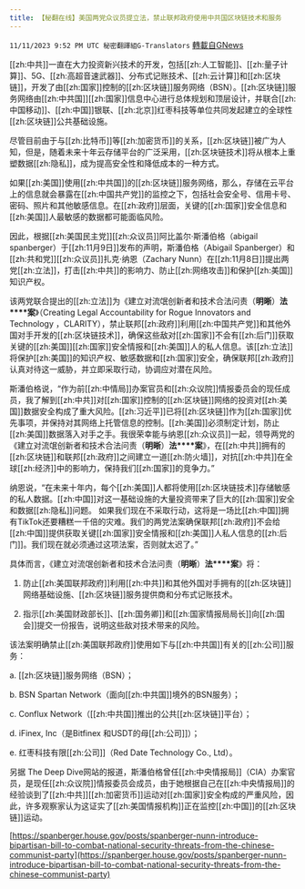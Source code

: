 ```yaml
---
title: 【秘翻在线】美国两党众议员提立法，禁止联邦政府使用中共国区块链技术和服务
---
```

`11/11/2023 9:52 PM UTC 秘密翻譯組G-Translators` [轉載自GNews](https://gnews.org/articles/1962977)

        

[[zh:中共]]一直在大力投资新兴技术的开发，包括[[zh:人工智能]]、[[zh:量子计算]]、5G、[[zh:高超音速武器]]、分布式记账技术、[[zh:云计算]]和[[zh:区块链]]，开发了由[[zh:国家]]控制的[[zh:区块链]]服务网络（BSN）。[[zh:区块链]]服务网络由[[zh:中共国]][[zh:国家]]信息中心进行总体规划和顶层设计，并联合[[zh:中国移动]]、[[zh:中国]]银联、[[zh:北京]]红枣科技等单位共同发起建立的全球性[[zh:区块链]]公共基础设施。

尽管目前由于与[[zh:比特币]]等[[zh:加密货币]]的关系，[[zh:区块链]]被广为人知，但是，随着未来十年云存储平台的广泛采用，[[zh:区块链技术]]将从根本上重塑数据[[zh:隐私]]，成为提高安全性和降低成本的一种方式。

如果[[zh:美国]]使用[[zh:中共国]]的[[zh:区块链]]服务网络，那么，存储在云平台上的信息就会暴露在[[zh:中国共产党]]的监控之下，包括社会安全号、信用卡号、密码、照片和其他敏感信息。在[[zh:政府]]层面，关键的[[zh:国家]]安全信息和[[zh:美国]]人最敏感的数据都可能面临风险。

因此，根据[[zh:美国民主党]][[zh:众议员]]阿比盖尔·斯潘伯格（abigail spanberger）于[[zh:11月9日]]发布的声明，斯潘伯格（Abigail Spanberger）和[[zh:共和党]][[zh:众议员]]扎克·纳恩（Zachary Nunn）在[[zh:11月8日]]提出两党[[zh:立法]]，打击[[zh:中共]]的影响力、防止[[zh:网络攻击]]和保护[[zh:美国]]知识产权。

该两党联合提出的[[zh:立法]]为《建立对流氓创新者和技术合法问责（**明晰**）**法****案**》（Creating Legal Accountability for Rogue Innovators and Technology ，CLARITY），禁止联邦[[zh:政府]]利用[[zh:中国共产党]]和其他外国对手开发的[[zh:区块链技术]]，确保这些敌对[[zh:国家]]不会有[[zh:后门]]获取关键的[[zh:美国]][[zh:国家]]安全情报和[[zh:美国]]人的私人信息。该[[zh:立法]]将保护[[zh:美国]]的知识产权、敏感数据和[[zh:国家]]安全，确保联邦[[zh:政府]]认真对待这一威胁，并立即采取行动，协调应对潜在风险。

斯潘伯格说，“作为前[[zh:中情局]]办案官员和[[zh:众议院]]情报委员会的现任成员，我了解到[[zh:中共]]对[[zh:国家]]控制的[[zh:区块链]]网络的投资对[[zh:美国]]数据安全构成了重大风险。[[zh:习近平]]已将[[zh:区块链]]作为[[zh:国家]]优先事项，并保持对其网络上托管信息的控制。[[zh:美国]]必须制定计划，防止[[zh:美国]]数据落入对手之手。我很荣幸能与纳恩[[zh:众议员]]一起，领导两党的《建立对流氓创新者和技术合法问责（**明晰**）**法****案**》，在[[zh:中共]]拥有的[[zh:区块链]]和联邦[[zh:政府]]之间建立一道[[zh:防火墙]]，对抗[[zh:中共]]在全球[[zh:经济]]中的影响力，保持我们[[zh:国家]]的竞争力。”

纳恩说，“在未来十年内，每个[[zh:美国]]人都将使用[[zh:区块链技术]]存储敏感的私人数据。[[zh:中国]]对这一基础设施的大量投资带来了巨大的[[zh:国家]]安全和数据[[zh:隐私]]问题。 如果我们现在不采取行动，这将是一场比[[zh:中国]]拥有TikTok还要糟糕一千倍的灾难。我们的两党法案确保联邦[[zh:政府]]不会给[[zh:中国]]提供获取关键[[zh:国家]]安全情报和[[zh:美国]]人私人信息的[[zh:后门]]。我们现在就必须通过这项法案，否则就太迟了。”

具体而言，《建立对流氓创新者和技术合法问责（**明晰**）**法****案**》将：

1.  防止[[zh:美国联邦政府]]利用[[zh:中共]]和其他外国对手拥有的[[zh:区块链]]网络基础设施、[[zh:区块链]]服务提供商和分布式记账技术。

2.  指示[[zh:美国财政部长]]、[[zh:国务卿]]和[[zh:国家情报局局长]]向[[zh:国会]]提交一份报告，说明这些敌对技术带来的风险。

该法案明确禁止[[zh:美国联邦政府]]使用如下与[[zh:中共国]]有关的[[zh:公司]]服务：

a.  [[zh:区块链]]服务网络（BSN）；

b.  BSN Spartan Network（面向[[zh:中共国]]境外的BSN服务）；

c.  Conflux Network（[[zh:中共国]]推出的公共[[zh:区块链]]平台）；

d.  iFinex, Inc（是Bitfinex 和USDT的母[[zh:公司]]）；

e.  红枣科技有限[[zh:公司]]（Red Date Technology Co., Ltd）。

另据 The Deep Dive网站的报道，斯潘伯格曾任[[zh:中央情报局]]（CIA）办案官员，是现任[[zh:众议院]]情报委员会成员，由于她根据自己在[[zh:中央情报局]]的经验谈到了[[zh:中共]][[zh:加密货币]]运动对[[zh:国家]]安全构成的严重风险，因此，许多观察家认为这证实了[[zh:美国情报机构]]正在监控[[zh:中国]]的[[zh:区块链]]运动。


        

[https://spanberger.house.gov/posts/spanberger-nunn-introduce-bipartisan-bill-to-combat-national-security-threats-from-the-chinese-communist-party](https://spanberger.house.gov/posts/spanberger-nunn-introduce-bipartisan-bill-to-combat-national-security-threats-from-the-chinese-communist-party)
